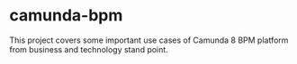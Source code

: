 # camunda-bpm

This project covers some important use cases of Camunda 8 BPM platform from business and technology stand point.
